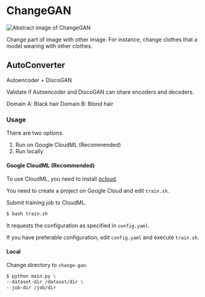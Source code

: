 # ChangeGAN

![Abstract image of ChangeGAN](https://github.com/shygiants/ChangeGAN/blob/master/static/abstract.png)

Change part of image with other image. For instance, change clothes that a model wearing with other clothes.

## AutoConverter

Autoencoder + DiscoGAN

Validate if Autoencoder and DiscoGAN can share encoders and decoders.

Domain A: Black hair
Domain B: Blond hair

### Usage

There are two options.

1. Run on Google CloudML (Recommended)
1. Run locally

#### Google CloudML (Recommended)

To use CloudML, you need to install [gcloud](https://cloud.google.com/ml-engine/docs/quickstarts/command-line).

You need to create a project on Google Cloud and edit `train.sh`.

Submit training job to CloudML.
```bash
$ bash train.sh
```

It requests the configuration as specified in `config.yaml`.

If you have preferable configuration, edit `config.yaml` and execute `train.sh`.

#### Local

Change directory to `change-gan`.

```bash
$ python main.py \
--dataset-dir /dataset/dir \
--job-dir /job/dir
```